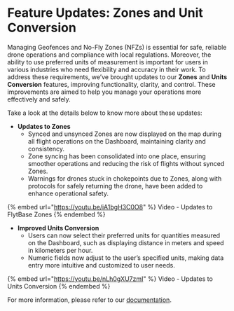 # Feature Updates: Zones and Unit Conversion

Managing Geofences and No-Fly Zones (NFZs) is essential for safe, reliable drone operations and compliance with local regulations. Moreover, the ability to use preferred units of measurement is important for users in various industries who need flexibility and accuracy in their work. To address these requirements, we’ve brought updates to our **Zones** and **Units Conversion** features, improving functionality, clarity, and control. These improvements are aimed to help you manage your operations more effectively and safely.

Take a look at the details below to know more about these updates:

* **Updates to Zones**
  * Synced and unsynced Zones are now displayed on the map during all flight operations on the Dashboard, maintaining clarity and consistency.
  * Zone syncing has been consolidated into one place, ensuring smoother operations and reducing the risk of flights without synced Zones.
  * Warnings for drones stuck in chokepoints due to Zones, along with protocols for safely returning the drone, have been added to enhance operational safety.

{% embed url="https://youtu.be/iA1bgH3C0O8" %}
Video - Updates to FlytBase Zones
{% endembed %}

* **Improved Units Conversion**
  * Users can now select their preferred units for quantities measured on the Dashboard, such as displaying distance in meters and speed in kilometers per hour.
  * Numeric fields now adjust to the user’s specified units, making data entry more intuitive and customized to user needs.

{% embed url="https://youtu.be/nLh0gXU7zmI" %}
Video - Updates to Units Conversion
{% endembed %}

For more information, please refer to our [documentation](https://docs.flytbase.com/).

